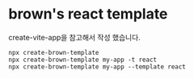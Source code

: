 # brown's react template

create-vite-app을 참고해서 작성 했습니다.

```
npx create-brown-template
npx create-brown-template my-app -t react
npx create-brown-template my-app --template react
```
